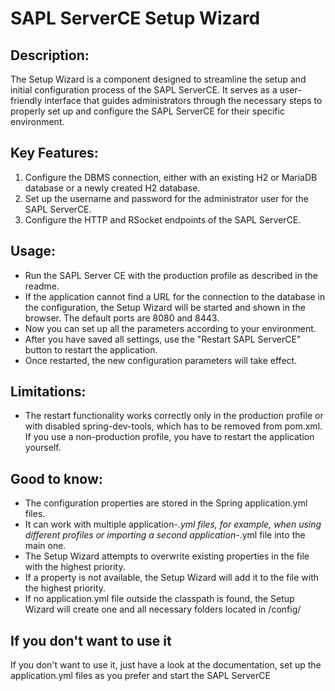 # SAPL ServerCE Setup Wizard

## Description:
The Setup Wizard is a component designed to streamline the setup and initial configuration process of the SAPL ServerCE. It serves as a user-friendly interface that guides administrators through the necessary steps to properly set up and configure the SAPL ServerCE for their specific environment.

## Key Features:
1. Configure the DBMS connection, either with an existing H2 or MariaDB database or a newly created H2 database.
2. Set up the username and password for the administrator user for the SAPL ServerCE.
3. Configure the HTTP and RSocket endpoints of the SAPL ServerCE.

## Usage:
- Run the SAPL Server CE with the production profile as described in the readme.
- If the application cannot find a URL for the connection to the database in the configuration, the Setup Wizard will be started and shown in the browser. The default ports are 8080 and 8443.
- Now you can set up all the parameters according to your environment.
- After you have saved all settings, use the "Restart SAPL ServerCE" button to restart the application.
- Once restarted, the new configuration parameters will take effect.

## Limitations:
- The restart functionality works correctly only in the production profile or with disabled spring-dev-tools, which has to be removed from pom.xml. If you use a non-production profile, you have to restart the application yourself.

## Good to know:
- The configuration properties are stored in the Spring application.yml files.
- It can work with multiple application-*.yml files, for example, when using different profiles or importing a second application-*.yml file into the main one.
- The Setup Wizard attempts to overwrite existing properties in the file with the highest priority.
- If a property is not available, the Setup Wizard will add it to the file with the highest priority.
- If no application.yml file outside the classpath is found, the Setup Wizard will create one and all necessary folders located in <working-dir>/config/

## If you don't want to use it
If you don't want to use it, just have a look at the documentation, set up the application.yml files as you prefer and start the SAPL ServerCE